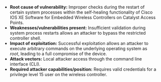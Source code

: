 - **Root cause of vulnerability:** Improper checks during the restart of certain system processes within the self-healing functionality of Cisco IOS XE Software for Embedded Wireless Controllers on Catalyst Access Points.
- **Weaknesses/vulnerabilities present:**  Insufficient validation during system process restarts allows an attacker to bypass the restricted controller shell.
- **Impact of exploitation:** Successful exploitation allows an attacker to execute arbitrary commands on the underlying operating system as *root*, leading to a full compromise of the device.
- **Attack vectors:** Local attacker access through the command line interface (CLI).
- **Required attacker capabilities/position:** Requires valid credentials for a privilege level 15 user on the wireless controller.